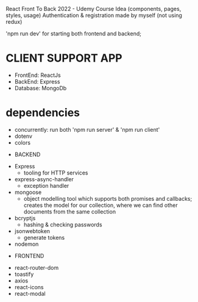 React Front To Back 2022 - Udemy Course Idea (components, pages, styles, usage)
Authentication & registration made by myself (not using redux)

'npm run dev' for starting both frontend and backend;

# CLIENT SUPPORT APP

- FrontEnd: ReactJs
- BackEnd: Express
- Database: MongoDb

# dependencies

- concurrently: run both 'npm run server' & 'npm run client'
- dotenv
- colors

* BACKEND

- Express
  - tooling for HTTP services
- express-async-handler
  - exception handler
- mongoose
  - object modelling tool which supports both promises and callbacks; creates the model for our collection, where we can find other documents from the same collection
- bcryptjs
  - hashing & checking passwords
- jsonwebtoken
  - generate tokens
- nodemon

* FRONTEND

- react-router-dom
- toastify
- axios
- react-icons
- react-modal
